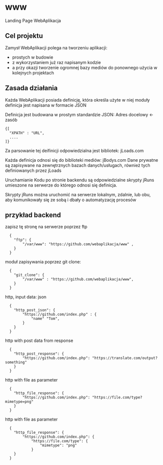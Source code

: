 # www
Landing Page WebAplikacja

## Cel projektu

Zamysł WebAplikacji polega na tworzeniu aplikacji:
+ prostych w budowie
+ z wykorzystaniem już raz napisanym kodzie
+ a przy okazji tworzenie ogromnej bazy mediów do ponownego użycia w kolejnych projektach

## Zasada działania

Każda WebAplikacji posiada definicję, która określa użyte w niej moduły
definicja jest napisana w formacie JSON

Definicja jest budowana w prostym standardzie JSON:
Adres docelowy  <-  zasób

    {[
      "XPATH" : "URL",
      ....
    ]}
    
Za parsowanie tej deifinicji odpowiedzialna jest bibliotek: jLoads.com

Każda definicja odnosi się do biblioteki mediów: jBodys.com
Dane prywatne są zapisywane na zewnętrznych bazach danych/usługach, również tych definiowanych przez jLoads

Uruchamianie Kodu po stronie backendu są odpowiedzialne skrypty jRuns umieszone na serwerze
do którego odnosi się definicja.

Skrypty jRuns można uruchomić na serwerze lokalnym, zdalnie, lub obu, aby komunikowały się ze sobą i dbały o automatyzację procesów


## przykład backend

zapisz tę stronę na serwerze poprzez ftp



      {            
        "ftp": {        
            "/var/www": "https://github.com/webaplikacja/www" ,
        }
      }
      

moduł zapisywania poprzez git clone:

      {            
        "git_clone": {        
            "/var/www" : "https://github.com/webaplikacja/www",
        }
      }      
      

http, input data: json

      {            
        "http_post_json": {        
            "https://github.com/index.php" : {
                "name" "Tom",
            }
        }
      }       
      
 
http with post data from response

      {            
        "http_post_response": {        
            "https://github.com/index.php": "https://translate.com/output?something"
        }
      }   


http with file as parameter

      {            
        "http_file_response": {        
            "https://github.com/index.php": "https://file.com/type?mimetype=png"
        }
      }   


http with file as parameter

      {            
        "http_file_response": {        
            "https://github.com/index.php": {
                "https://file.com/type": {
                    "mimetype": "png"
                }
        }
      }  
